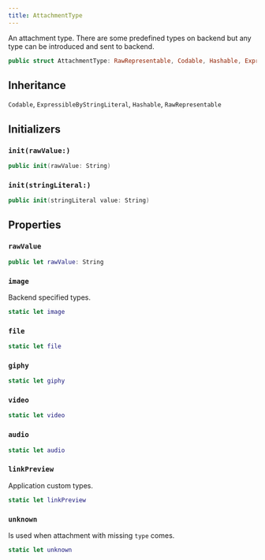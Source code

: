 ```yaml
---
title: AttachmentType
---
```


An attachment type.
There are some predefined types on backend but any type can be introduced and sent to backend.

``` swift
public struct AttachmentType: RawRepresentable, Codable, Hashable, ExpressibleByStringLiteral 
```

## Inheritance

`Codable`, `ExpressibleByStringLiteral`, `Hashable`, `RawRepresentable`

## Initializers

### `init(rawValue:)`

``` swift
public init(rawValue: String) 
```

### `init(stringLiteral:)`

``` swift
public init(stringLiteral value: String) 
```

## Properties

### `rawValue`

``` swift
public let rawValue: String
```

### `image`

Backend specified types.

``` swift
static let image 
```

### `file`

``` swift
static let file 
```

### `giphy`

``` swift
static let giphy 
```

### `video`

``` swift
static let video 
```

### `audio`

``` swift
static let audio 
```

### `linkPreview`

Application custom types.

``` swift
static let linkPreview 
```

### `unknown`

Is used when attachment with missing `type` comes.

``` swift
static let unknown 
```
